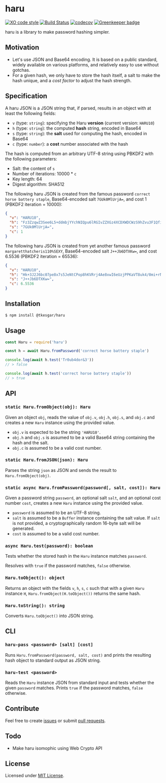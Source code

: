 # haru

[![XO code style](https://img.shields.io/badge/code_style-XO-5ed9c7.svg)](https://github.com/xojs/xo)
[![Build Status](https://travis-ci.org/tkesgar/haru.svg?branch=master)](https://travis-ci.org/tkesgar/haru)
[![codecov](https://codecov.io/gh/tkesgar/haru/branch/master/graph/badge.svg)](https://codecov.io/gh/tkesgar/haru)
[![Greenkeeper badge](https://badges.greenkeeper.io/tkesgar/haru.svg)](https://greenkeeper.io/)

haru is a library to make password hashing simpler.

## Motivation

  - Let's use JSON and Base64 encoding. It is based on a public standard, widely available on
    various platforms, and relatively easy to use without gotchas.
  - For a given hash, we only have to store the hash itself, a salt to make the hash unique, and a
    *cost factor* to adjust the hash strength.

## Specification

A haru JSON is a JSON string that, if parsed, results in an object with at least the following
fields:

  - `v` (type: `string`): specifying the Haru **version** (current version: `HARU10`)
  - `h` (type: `string`): the computed **hash** string, encoded in Base64
  - `s` (type: `string`): the **salt** used for computing the hash, encoded in Base64
  - `c` (type: `number`): a **cost** number associated with the hash

The hash is computed from an arbitrary UTF-8 string using PBKDF2 with the following parameters:

  - Salt: the content of `s`
  - Number of iterations: 10000 * `c`
  - Key length: 64
  - Digest algorithm: SHA512

The following haru JSON is created from the famous password `correct horse battery staple`,
Base64-encoded salt `7GUk0MlUrjA=`, and cost 1 (PBKDF2 iteration = 10000):

```json
{
  "v": "HARU10",
  "h": "Fz3ZzqwZ3See6L5+ddmbjYYchNIQpu6lRGIvZZXGz4XCDXWDCWzS9hZvu3F1QfiPB7FAoVDNOH9a//Tc9bg4YA==",
  "s": "7GUk0MlUrjA=",
  "c": 1
}
```

The following haru JSON is created from yet another famous password `margaretthatcheris110%SEXY`,
Base64-encoded salt `J++Jb6DTXKw=`, and cost 6.5536 (PBKDF2 iteration = 65536):

```json
{
  "v": "HARU10",
  "h": "Hk+3J2J6bc07pe8x7s5JeNtCPop8hKVRrj4Ae8xwI6eUzjPPKaVT8uk4/0mi+rNldaRs/OiHseHRNs7ukQ1Jrg==",
  "s": "J++Jb6DTXKw=",
  "c": 6.5536
}
```

## Installation

```sh
$ npm install @tkesgar/haru
```

## Usage

```js
const Haru = require('haru')

const h = await Haru.fromPassword('correct horse battery staple')

console.log(await h.test('Tr0ub4dor&3'))
// > false

console.log(await h.test('correct horse battery staple'))
// > true
```

## API

### `static Haru.fromObject(obj): Haru`

Given an object `obj`, reads the value of `obj.v`, `obj.h`, `obj.s`, and `obj.c` and creates
a new `Haru` instance using the provided value.

  - `obj.v` is expected to be the string `'HARU10'`.
  - `obj.h` and `obj.s` is assumed to be a valid Base64 string containing the hash and the salt.
  - `obj.c` is assumed to be a valid cost number.

### `static Haru.fromJSON(json): Haru`

Parses the string `json` as JSON and sends the result to `Haru.fromObject(obj)`.

### `static async Haru.fromPassword(password[, salt, cost]): Haru`

Given a password string `password`, an optional salt `salt`, and an optional cost number `cost`,
creates a new `Haru` instance using the provided value.

  - `password` is assumed to be an UTF-8 string.
  - `salt` is assumed to be a `Buffer` instance containing the salt value. If `salt` is not
    provided, a cryptographically random 16-byte salt will be generated.
  - `cost` is assumed to be a valid cost number.

### `async Haru.test(password): boolean`

Tests whether the stored hash in the `Haru` instance matches `password`.

Resolves with `true` if the password matches, `false` otherwise.

### `Haru.toObject(): object`

Returns an object with the fields `v`, `h`, `s`, `c` such that with a given `Haru` instance `H`,
`Haru.fromObject(H.toObject())` returns the same hash.

### `Haru.toString(): string`

Converts `Haru.toObject()` into JSON string.

## CLI

### `haru-pass <password> [salt] [cost]`

Runs `Haru.fromPassword(password, salt, cost)` and prints the resulting hash object to standard
output as JSON string.

### `haru-test <password>`

Reads the `Haru` instance JSON from standard input and tests whether the given `password` matches.
Prints `true` if the password matches, `false` otherwise.

## Contribute

Feel free to create [issues][issue] or submit [pull requests][pull].

## Todo

  - Make haru isomophic using Web Crypto API

## License

Licensed under [MIT License][license].

[issue]: https://github.com/tkesgar/haru/issues
[pull]: https://github.com/tkesgar/haru/pulls
[license]: https://github.com/tkesgar/haru/blob/master/LICENSE
